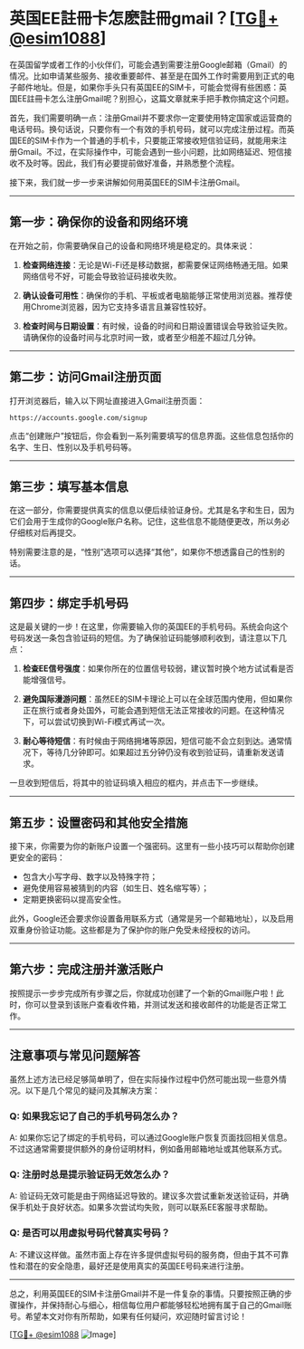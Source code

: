 # 英国EE註冊卡怎麽註冊gmail？[[TG💪+ @esim1088](https://t.me/s/esim1088)]

在英国留学或者工作的小伙伴们，可能会遇到需要注册Google邮箱（Gmail）的情况。比如申请某些服务、接收重要邮件、甚至是在国外工作时需要用到正式的电子邮件地址。但是，如果你手头只有英国EE的SIM卡，可能会觉得有些困惑：英国EE註冊卡怎么注册Gmail呢？别担心，这篇文章就来手把手教你搞定这个问题。

首先，我们需要明确一点：注册Gmail并不要求你一定要使用特定国家或运营商的电话号码。换句话说，只要你有一个有效的手机号码，就可以完成注册过程。而英国EE的SIM卡作为一个普通的手机卡，只要能正常接收短信验证码，就能用来注册Gmail。不过，在实际操作中，可能会遇到一些小问题，比如网络延迟、短信接收不及时等。因此，我们有必要提前做好准备，并熟悉整个流程。

接下来，我们就一步一步来讲解如何用英国EE的SIM卡注册Gmail。

---

## 第一步：确保你的设备和网络环境

在开始之前，你需要确保自己的设备和网络环境是稳定的。具体来说：

1. **检查网络连接**：无论是Wi-Fi还是移动数据，都需要保证网络畅通无阻。如果网络信号不好，可能会导致验证码接收失败。
   
2. **确认设备可用性**：确保你的手机、平板或者电脑能够正常使用浏览器。推荐使用Chrome浏览器，因为它支持多语言且兼容性较好。

3. **检查时间与日期设置**：有时候，设备的时间和日期设置错误会导致验证失败。请确保你的设备时间与北京时间一致，或者至少相差不超过几分钟。

---

## 第二步：访问Gmail注册页面

打开浏览器后，输入以下网址直接进入Gmail注册页面：

```
https://accounts.google.com/signup
```

点击“创建账户”按钮后，你会看到一系列需要填写的信息界面。这些信息包括你的名字、生日、性别以及手机号码等。

---

## 第三步：填写基本信息

在这一部分，你需要提供真实的信息以便后续验证身份。尤其是名字和生日，因为它们会用于生成你的Google账户名称。记住，这些信息不能随便更改，所以务必仔细核对后再提交。

特别需要注意的是，“性别”选项可以选择“其他”，如果你不想透露自己的性别的话。

---

## 第四步：绑定手机号码

这是最关键的一步！在这里，你需要输入你的英国EE的手机号码。系统会向这个号码发送一条包含验证码的短信。为了确保验证码能够顺利收到，请注意以下几点：

1. **检查EE信号强度**：如果你所在的位置信号较弱，建议暂时换个地方试试看是否能增强信号。
   
2. **避免国际漫游问题**：虽然EE的SIM卡理论上可以在全球范围内使用，但如果你正在旅行或者身处国外，可能会遇到短信无法正常接收的问题。在这种情况下，可以尝试切换到Wi-Fi模式再试一次。

3. **耐心等待短信**：有时候由于网络拥堵等原因，短信可能不会立刻到达。通常情况下，等待几分钟即可。如果超过五分钟仍没有收到验证码，请重新发送请求。

一旦收到短信后，将其中的验证码填入相应的框内，并点击下一步继续。

---

## 第五步：设置密码和其他安全措施

接下来，你需要为你的新账户设置一个强密码。这里有一些小技巧可以帮助你创建更安全的密码：

- 包含大小写字母、数字以及特殊字符；
- 避免使用容易被猜到的内容（如生日、姓名缩写等）；
- 定期更换密码以提高安全性。

此外，Google还会要求你设置备用联系方式（通常是另一个邮箱地址），以及启用双重身份验证功能。这些都是为了保护你的账户免受未经授权的访问。

---

## 第六步：完成注册并激活账户

按照提示一步步完成所有步骤之后，你就成功创建了一个新的Gmail账户啦！此时，你可以登录到该账户查看收件箱，并测试发送和接收邮件的功能是否正常工作。

---

## 注意事项与常见问题解答

虽然上述方法已经足够简单明了，但在实际操作过程中仍然可能出现一些意外情况。以下是几个常见的疑问及其解决方案：

### Q: 如果我忘记了自己的手机号码怎么办？
A: 如果你忘记了绑定的手机号码，可以通过Google账户恢复页面找回相关信息。不过这通常需要提供额外的身份证明材料，例如备用邮箱地址或其他联系方式。

### Q: 注册时总是提示验证码无效怎么办？
A: 验证码无效可能是由于网络延迟导致的。建议多次尝试重新发送验证码，并确保手机处于良好状态。如果多次尝试均失败，则可以联系EE客服寻求帮助。

### Q: 是否可以用虚拟号码代替真实号码？
A: 不建议这样做。虽然市面上存在许多提供虚拟号码的服务商，但由于其不可靠性和潜在的安全隐患，最好还是使用真实的英国EE号码来进行注册。

---

总之，利用英国EE的SIM卡注册Gmail并不是一件复杂的事情。只要按照正确的步骤操作，并保持耐心与细心，相信每位用户都能够轻松地拥有属于自己的Gmail账号。希望本文对你有所帮助，如果有任何疑问，欢迎随时留言讨论！

[[TG💪+ @esim1088](https://t.me/s/esim1088) ![Image](https://i.postimg.cc/4NQfJmqS/Snipaste-2025-05-13-00-14-12.png)]